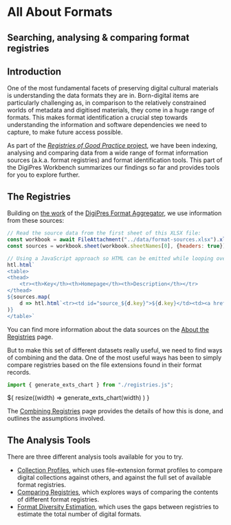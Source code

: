 # All About Formats
## Searching, analysing & comparing format registries

## Introduction

One of the most fundamental facets of preserving digital cultural materials is understanding the data formats they are in. Born-digital items are particularly challenging as, in comparison to the relatively constrained worlds of metadata and digitised materials, they come in a huge range of formats. This makes format identification a crucial step towards understanding the information and software dependencies we need to capture, to make future access possible.

As part of the [_Registries of Good Practice_ project](https://github.com/digipres/registries-of-practice-project), we have been indexing, analysing and comparing data from a wide range of format information sources (a.k.a. format registries) and format identification tools. This part of the DigiPres Workbench summarizes our findings so far and provides tools for you to explore further.

## The Registries

Building on [the work](https://anjackson.net/2016/06/08/frontiers-in-format-identification/#aggregating-format-registries) of the [DigiPres Format Aggregator](https://digipres.org/formats/), we use information from these sources:

```js
// Read the source data from the first sheet of this XLSX file:
const workbook = await FileAttachment("../data/format-sources.xlsx").xlsx();
const sources = workbook.sheet(workbook.sheetNames[0], {headers: true});
```

```js
// Using a JavaScript approach so HTML can be emitted while looping over data:
htl.html`
<table>
<thead>
    <tr><th>Key</th><th>Homepage</th><th>Description</th></tr>
</thead>
${sources.map(
    d => htl.html`<tr><td id="source_${d.key}">${d.key}</td><td><a href="${d.homepage}">${d.short_name}</a></tf><td>${d.title}</td></tr>`
)}
</table>`
```
You can find more information about the data sources on the [About the Registries](./about) page. 

But to make this set of different datasets really useful, we need to find ways of combining and the data. One of the most useful ways has been to simply compare registries based on the file extensions found in their format records.

```js
import { generate_exts_chart } from "./registries.js";
```
<div class="card">
  ${ resize((width) => generate_exts_chart(width) ) }
</div>


The [Combining Registries](./combine) page provides the details of how this is done, and outlines the assumptions involved.

## The Analysis Tools

There are three different analysis tools available for you to try.

- [Collection Profiles](./profiles), which uses file-extension format profiles to compare digital collections against others, and against the full set of available format registries.
- [Comparing Registries](./compare), which explores ways of comparing the contents of different format registries.
- [Format Diversity Estimation](./species), which uses the gaps between registries to estimate the total number of digital formats.

